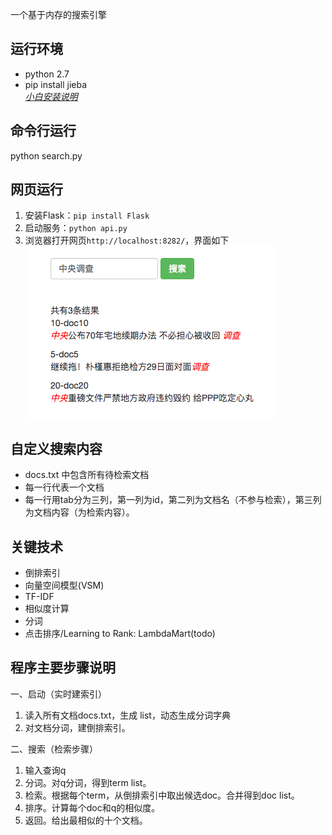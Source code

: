 
一个基于内存的搜索引擎

运行环境 
-------
- python 2.7 
- pip install jieba  
*[小白安装说明](install.md)*

 
命令行运行
---------
python search.py


网页运行
-------
1. 安装Flask：`pip install Flask`
2. 启动服务：`python api.py`
3. 浏览器打开网页`http://localhost:8282/`，界面如下  
![示意图](result.png)



自定义搜索内容
----------
- docs.txt 中包含所有待检索文档
- 每一行代表一个文档
- 每一行用tab分为三列，第一列为id，第二列为文档名（不参与检索），第三列为文档内容（为检索内容）。


关键技术
-------
- 倒排索引
- 向量空间模型(VSM)
- TF-IDF
- 相似度计算
- 分词
- 点击排序/Learning to Rank: LambdaMart(todo)


程序主要步骤说明
-------
一、启动（实时建索引）

1. 读入所有文档docs.txt，生成 list<Doc>，动态生成分词字典
2. 对文档分词，建倒排索引。 


二、搜索（检索步骤）

1. 输入查询q
2. 分词。对q分词，得到term list。
3. 检索。根据每个term，从倒排索引中取出候选doc。合并得到doc list。
4. 排序。计算每个doc和q的相似度。
5. 返回。给出最相似的十个文档。